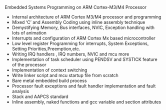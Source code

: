 
Embedded Systems Programming on ARM Cortex-M3/M4 Processor

- Internal architecture of ARM Cortex M3/M4 processor and programming
- Mixed ‘C’ and Assembly Coding using inline assembly technique
- Demystifying Memory, Bus interfaces, NVIC, Exception handling with lots of animation
- Interrupts and configuration of ARM Cortex Mx based microcontroller
- Low level register Programming for interrupts, System Exceptions, Setting Priorities,Preemption,etc.
- Writing IRQ handlers , IRQ numbers, NVIC and mcu more
- Implementation of task scheduler using PENDSV and SYSTICK feature of the processor
- Implementation of context switching
- Write linker script and mcu startup file from scratch
- Bare metal embedded build process
- Processor fault exceptions and fault handler implementation and fault analysis
- Stack and AAPCS standard
- Inline assembly, naked functions and gcc variable and section attributes
